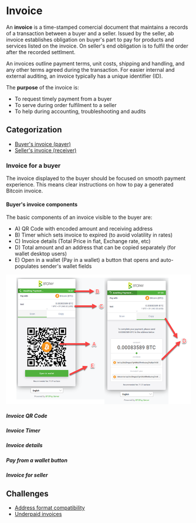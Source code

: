 # Invoice

An **invoice** is a time-stamped comercial document that maintains a records of a transaction between a buyer and a seller. Issued by the seller, ab invoice establishes obligation on buyer's part to pay for products and services listed on the invoice. On seller's end obligation is to fulfil the order after the recorded settlment.

An invoices outline payment terms, unit costs, shipping and handling, and any other terms agreed during the transaction. For easier internal and external auditing, an invoice typically has a unique identifier (ID).

The **purpose** of the invoice is:

- To request timely payment from a buyer
- To serve during order fulfilment to a seller
- To help during accounting, troubleshooting and audits

## Categorization

* [Buyer's invoice (payer)](InvoicePayer.md)
* [Seller's invoice (receiver)](InvoiceReceiver.md)

### Invoice for a buyer

The invoice displayed to the buyer should be focused on smooth payment experience. This means clear instructions on how to pay a generated Bitcoin invoice.

#### Buyer's invoice components

The basic components of an invoice visible to the buyer are:

* A) QR Code with encoded amount and receiving address
* B) Timer which sets invoice to expired (to avoid volatility in rates)
* C) Invoice details (Total Price in fiat, Exchange rate, etc)
* D) Total amount and an address that can be copied separately (for wallet desktop users)
* E) Open in a wallet (Pay in a wallet) a button that opens and auto-populates sender's wallet fields

![Components of an invoice visible to buyer](./Assets/img/InvoicesViewBuyerSide.png)

##### Invoice QR Code

##### Invoice Timer

##### Invoice details

##### Pay from a wallet button

##### Invoice for seller

## Challenges

- [Address format compatibility](InvoiceProblems.md#paying-from-an-exchange-underpaid-invoice)
- [Underpaid invoices](InvoiceProblems.md#paying-from-an-exchange-underpaid-invoice)